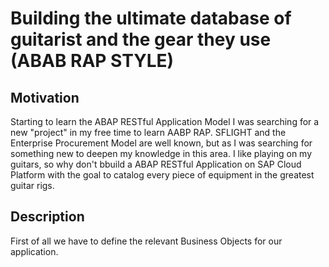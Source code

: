 # Building the ultimate database of guitarist and the gear they use (ABAB RAP STYLE)
## Motivation
Starting to learn the ABAP RESTful Application Model I was searching for a new "project" in my free time to learn AABP RAP. SFLIGHT and the Enterprise Procurement Model are well known, but as I was searching for something new to deepen my knowledge in this area. I like playing on my guitars, so why don't bbuild a ABAP RESTful Application on SAP Cloud Platform with the goal to catalog every piece of equipment in the greatest guitar rigs.
## Description
First of all we have to define the relevant Business Objects for our application.


